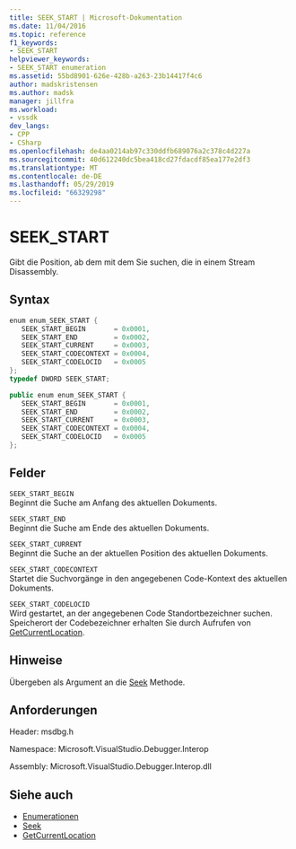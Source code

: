 ```yaml
---
title: SEEK_START | Microsoft-Dokumentation
ms.date: 11/04/2016
ms.topic: reference
f1_keywords:
- SEEK_START
helpviewer_keywords:
- SEEK_START enumeration
ms.assetid: 55bd8901-626e-428b-a263-23b14417f4c6
author: madskristensen
ms.author: madsk
manager: jillfra
ms.workload:
- vssdk
dev_langs:
- CPP
- CSharp
ms.openlocfilehash: de4aa0214ab97c330ddfb689076a2c378c4d227a
ms.sourcegitcommit: 40d612240dc5bea418cd27fdacdf85ea177e2df3
ms.translationtype: MT
ms.contentlocale: de-DE
ms.lasthandoff: 05/29/2019
ms.locfileid: "66329298"
---
```

# <a name="seekstart"></a>SEEK_START
Gibt die Position, ab dem mit dem Sie suchen, die in einem Stream Disassembly.

## <a name="syntax"></a>Syntax

```cpp
enum enum_SEEK_START { 
   SEEK_START_BEGIN       = 0x0001,
   SEEK_START_END         = 0x0002,
   SEEK_START_CURRENT     = 0x0003,
   SEEK_START_CODECONTEXT = 0x0004,
   SEEK_START_CODELOCID   = 0x0005
};
typedef DWORD SEEK_START;
```

```csharp
public enum enum_SEEK_START { 
   SEEK_START_BEGIN       = 0x0001,
   SEEK_START_END         = 0x0002,
   SEEK_START_CURRENT     = 0x0003,
   SEEK_START_CODECONTEXT = 0x0004,
   SEEK_START_CODELOCID   = 0x0005
};
```

## <a name="fields"></a>Felder
 `SEEK_START_BEGIN`\
 Beginnt die Suche am Anfang des aktuellen Dokuments.

 `SEEK_START_END`\
 Beginnt die Suche am Ende des aktuellen Dokuments.

 `SEEK_START_CURRENT`\
 Beginnt die Suche an der aktuellen Position des aktuellen Dokuments.

 `SEEK_START_CODECONTEXT`\
 Startet die Suchvorgänge in den angegebenen Code-Kontext des aktuellen Dokuments.

 `SEEK_START_CODELOCID`\
 Wird gestartet, an der angegebenen Code Standortbezeichner suchen. Speicherort der Codebezeichner erhalten Sie durch Aufrufen von [GetCurrentLocation](../../../extensibility/debugger/reference/idebugdisassemblystream2-getcurrentlocation.md).

## <a name="remarks"></a>Hinweise
 Übergeben als Argument an die [Seek](../../../extensibility/debugger/reference/idebugdisassemblystream2-seek.md) Methode.

## <a name="requirements"></a>Anforderungen
 Header: msdbg.h

 Namespace: Microsoft.VisualStudio.Debugger.Interop

 Assembly: Microsoft.VisualStudio.Debugger.Interop.dll

## <a name="see-also"></a>Siehe auch
- [Enumerationen](../../../extensibility/debugger/reference/enumerations-visual-studio-debugging.md)
- [Seek](../../../extensibility/debugger/reference/idebugdisassemblystream2-seek.md)
- [GetCurrentLocation](../../../extensibility/debugger/reference/idebugdisassemblystream2-getcurrentlocation.md)